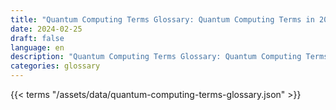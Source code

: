 ```yaml
---
title: "Quantum Computing Terms Glossary: Quantum Computing Terms in 2024"  
date: 2024-02-25
draft: false
language: en
description: "Quantum Computing Terms Glossary: Quantum Computing Terms in 2024 | Quantum Computing Terms Glossary"
categories: glossary
---
```


{{< terms "/assets/data/quantum-computing-terms-glossary.json" >}}